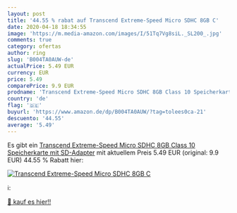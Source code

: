 ```yaml
---
layout: post
title: '44.55 % rabat auf Transcend Extreme-Speed Micro SDHC 8GB C'
date: 2020-04-18 18:34:55
image: 'https://m.media-amazon.com/images/I/51Tq7Vg8siL._SL200_.jpg'
comments: true
category: ofertas
author: ring
slug: 'B004TA0AUW-de'
actualPrice: 5.49 EUR
currency: EUR
price: 5.49
comparePrice: 9.9 EUR
prodname: 'Transcend Extreme-Speed Micro SDHC 8GB Class 10 Speicherkarte mit SD-Adapter'
country: 'de'
flag: '🇩🇪'
buyurl: 'https://www.amazon.de/dp/B004TA0AUW/?tag=tolees0ca-21'
descuento: '44.55'
average: '5.49'
---
```


Es gibt ein [Transcend Extreme-Speed Micro SDHC 8GB Class 10 Speicherkarte mit SD-Adapter](https://www.amazon.de/dp/B004TA0AUW/?tag=tolees0ca-21) mit aktuellem Preis 5.49 EUR (original: 9.9 EUR) 44.55 % Rabatt hier:

[![Transcend Extreme-Speed Micro SDHC 8GB C](https://m.media-amazon.com/images/I/51Tq7Vg8siL._SL200_.jpg)](https://www.amazon.de/dp/B004TA0AUW/?tag=tolees0ca-21)

ℹ️:


[🛒 kauf es hier!!](https://www.amazon.de/dp/B004TA0AUW/?tag=tolees0ca-21)
